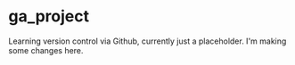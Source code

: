 # ga_project
Learning version control via Github, currently just a placeholder.
I'm making some changes here.
